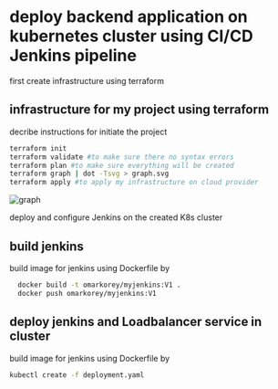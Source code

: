 
# deploy backend application on kubernetes cluster using CI/CD Jenkins pipeline

first create infrastructure using terraform 

## infrastructure for my project using terraform
decribe instructions for initiate the project
```bash
terraform init 
terraform validate #to make sure there no syntax errors
terraform plan #to make sure everything will be created
terraform graph | dot -Tsvg > graph.svg
terraform apply #to apply my infrastructure on cloud provider 
```
![graph](https://user-images.githubusercontent.com/29188579/202273007-1ff4e2eb-1994-4e5f-8c81-df38e02a0bb6.svg)

deploy and configure Jenkins on the created K8s cluster 

## build jenkins

build image for jenkins using Dockerfile by
```bash
  docker build -t omarkorey/myjenkins:V1 .
  docker push omarkorey/myjenkins:V1 
```

## deploy jenkins and Loadbalancer service in cluster 

build image for jenkins using Dockerfile by
```bash
kubectl create -f deployment.yaml
```
    
